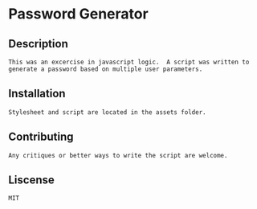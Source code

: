 # Password Generator

## Description
    
    This was an excercise in javascript logic.  A script was written to generate a password based on multiple user parameters.

## Installation

    Stylesheet and script are located in the assets folder.

## Contributing

    Any critiques or better ways to write the script are welcome.

## Liscense

    MIT
